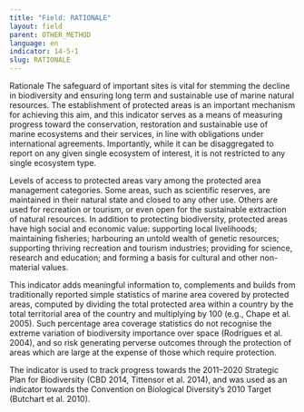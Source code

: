 ```yaml
---
title: "Field: RATIONALE"
layout: field
parent: OTHER_METHOD
language: en
indicator: 14-5-1
slug: RATIONALE
---
```

Rationale
The safeguard of important sites is vital for stemming the decline in biodiversity and ensuring long term and sustainable use of marine natural resources. The establishment of protected areas is an important mechanism for achieving this aim, and this indicator serves as a means of measuring progress toward the conservation, restoration and sustainable use of marine ecosystems and their services, in line with obligations under international agreements. Importantly, while it can be disaggregated to report on any given single ecosystem of interest, it is not restricted to any single ecosystem type.

Levels of access to protected areas vary among the protected area management categories. Some areas, such as scientific reserves, are maintained in their natural state and closed to any other use. Others are used for recreation or tourism, or even open for the sustainable extraction of natural resources. In addition to protecting biodiversity, protected areas have high social and economic value: supporting local livelihoods; maintaining fisheries; harbouring an untold wealth of genetic resources; supporting thriving recreation and tourism industries; providing for science, research and education; and forming a basis for cultural and other non-material values.

This indicator adds meaningful information to, complements and builds from traditionally reported simple statistics of marine area covered by protected areas, computed by dividing the total protected area within a country by the total territorial area of the country and multiplying by 100 (e.g., Chape et al. 
2005). Such percentage area coverage statistics do not recognise the extreme variation of biodiversity importance over space (Rodrigues et al. 2004), and so risk generating perverse outcomes through the protection of areas which are large at the expense of those which require protection.

The indicator is used to track progress towards the 2011–2020 Strategic Plan for Biodiversity (CBD 2014, Tittensor et al. 2014), and was used as an indicator towards the Convention on Biological Diversity’s 2010 Target (Butchart et al. 2010).